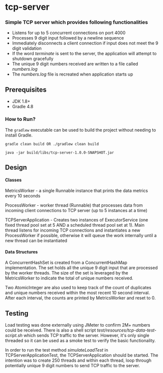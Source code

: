 # tcp-server

### Simple TCP server which provides following functionalities
* Listens for up to 5 concurrent connections on port 4000
* Processes 9 digit input followed by a newline sequence
* Immediately disconnects a client connection if input does not meet the 9 digit validation
* If the word *terminate* is sent to the server, the application will attempt to shutdown gracefully
* The unique 9 digit numbers received are written to a file called *numbers.log*
* The *numbers.log* file is recreated when application starts up

## Prerequisites
- JDK 1.8+
- Gradle 4.8

### How to Run?
The `gradlew` executable can be used to build the project without needing to install Gradle.

```
gradle clean build OR ./gradlew clean build

java -jar build/libs/tcp-server-1.0.0-SNAPSHOT.jar
```

## Design
#### Classes
MetricsWorker -  a single Runnable instance that prints the data metrics every 10 seconds

ProcessWorker -  worker thread (Runnable) that processes data from incoming client connections to TCP server (up to 5 instances at a time)

TCPServerApplication - Creates two instances of ExecutorService (one fixed thread pool set at 5 AND a scheduled thread pool set at 1). Main thread listens for incoming TCP
connections and instantiates a new ProcessWorker if possible, otherwise it will queue the work internally until a new thread can be instantiated 

#### Data Structures
A ConcurrentHashSet is created from a ConcurrentHashMap implementation. The set holds all the unique 9 digit input that are processed by the worker threads.
The size of the set is leveraged by the MetricsWorker to indicate the total of unique numbers received. 

Two AtomicInteger are also used to keep track of the count of duplicates and unique numbers received within the most recent 10 second interval. After each interval, the counts are
printed by MetricsWorker and reset to 0.

## Testing
Load testing was done externally using JMeter to confirm 2M+ numbers could be received. There is also a shell script *test/resources/tcp-data-test-script.sh* which sends
TCP traffic to the server. However, it's only single threaded so it can be used as a smoke test to verify the basic functionality.

In order to run the test method *simulateLoadTest* in TCPServerApplicationTest, the TCPServerApplication should be started. The intention was to create 250 threads and within each thread, loop
through potentially unique 9 digit numbers to send TCP traffic to the server.
